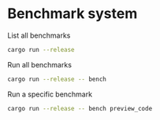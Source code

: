 # Benchmark system

List all benchmarks
```sh
cargo run --release
```

Run all benchmarks
```sh
cargo run --release -- bench
```

Run a specific benchmark
```sh
cargo run --release -- bench preview_code
```
